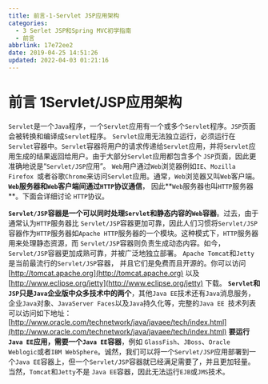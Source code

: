 ```yaml
---
title: 前言-1-Servlet JSP应用架构
categories: 
  - 3 Serlet JSP和Spring MVC初学指南
  - 前言
abbrlink: 17e72ee2
date: 2019-04-25 14:51:26
updated: 2022-04-03 01:21:16
---
```

# 前言 1Servlet/JSP应用架构
`Servlet`是一个`Java`程序，一个`Servlet`应用有一个或多个`Servlet`程序。`JSP`页面会被转换和编译成`Servlet`程序。
`Servlet`应用无法独立运行，必须运行在`Servlet`容器中。`Servlet`容器将用户的请求传递给`Servlet`应用，并将`Servlet`应用生成的结果返回给用户。由于大部分`Servlet`应用都包含多个 `JSP`页面，因此更准确地说是“`Servlet/JSP`应用”。
`Web`用户通过`Web`浏览器例如`IE`、`Mozilla Firefox `或者谷歌`Chrome`来访问`Servlet`应用。通常，`Web`浏览器又叫`Web`客户端。
**`Web`服务器和`Web`客户端间通过`HTTP`协议通信**， 因此**`Web`服务器也叫`HTTP`服务器**。下面会详细讨论 `HTTP`协议。

**`Servlet/JSP`容器是一个可以同时处理`Servlet`和静态内容的`Web`容器**。过去，由于通常认为`HTTP`服务器比 `Servlet/JSP`容器更加可靠，因此人们习惯将`Servlet/JSP `容器作为`HTTP`服务器如`Apache HTTP`服务器的一个模块。这种模式下，`HTTP`服务器用来处理静态资源，而 `Servlet/JSP`容器则负责生成动态内容。如今， `Servlet/JSP`容器更加成熟可靠，并被广泛地独立部署。 `Apache Tomcat`和`Jetty`是当前最流行的`Servlet/JSP`容器， 并且它们是免费而且开源的。你可以访问 [http://tomcat.apache.org](http://tomcat.apache.org) 以及[http://www.eclipse.org/jetty](http://www.eclipse.org/jetty) 下载。
**`Servlet`和`JSP`只是`Java`企业版中众多技术中的两个**，其他`Java EE`技术还有`Java`消息服务，企业`Java`对象、`JavaServer Faces`以及`Java`持久化等，完整的`Java EE `技术列表可以访问如下地址：
[http://www.oracle.com/technetwork/java/javaee/tech/index.html](http://www.oracle.com/technetwork/java/javaee/tech/index.html) 
**要运行`Java EE`应用，需要一个`Java EE`容器**，例如 `GlassFish`、`JBoss`、`Oracle Weblogic`或者`IBM WebSphere`。诚然，我们可以将一个`Servlet/JSP`应用部署到一个`Java EE`容器上，但一个`Servlet/JSP`容器就已经满足需要了，并且更加轻量。当然，`Tomcat`和`Jetty`不是 `Java EE`容器，因此无法运行`EJB`或`JMS`技术。

